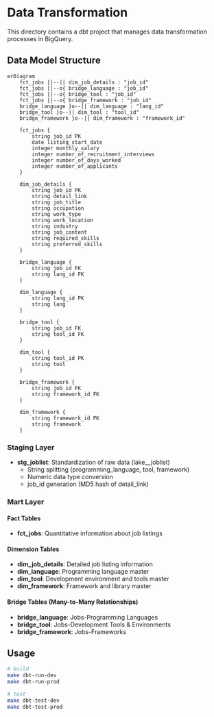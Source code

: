 # Data Transformation

This directory contains a dbt project that manages data transformation processes in BigQuery.

## Data Model Structure

```mermaid
erDiagram
    fct_jobs ||--|| dim_job_details : "job_id"
    fct_jobs ||--o{ bridge_language : "job_id"
    fct_jobs ||--o{ bridge_tool : "job_id"
    fct_jobs ||--o{ bridge_framework : "job_id"
    bridge_language }o--|| dim_language : "lang_id"
    bridge_tool }o--|| dim_tool : "tool_id"
    bridge_framework }o--|| dim_framework : "framework_id"

    fct_jobs {
        string job_id PK
        date listing_start_date
        integer monthly_salary
        integer number_of_recruitment_interviews
        integer number_of_days_worked
        integer number_of_applicants
    }

    dim_job_details {
        string job_id PK
        string detail_link
        string job_title
        string occupation
        string work_type
        string work_location
        string industry
        string job_content
        string required_skills
        string preferred_skills
    }

    bridge_language {
        string job_id FK
        string lang_id FK
    }

    dim_language {
        string lang_id PK
        string lang
    }

    bridge_tool {
        string job_id FK
        string tool_id FK
    }

    dim_tool {
        string tool_id PK
        string tool
    }

    bridge_framework {
        string job_id FK
        string framework_id FK
    }

    dim_framework {
        string framework_id PK
        string framework
    }
```

### Staging Layer
- **stg_joblist**: Standardization of raw data (lake__joblist)
  - String splitting (programming_language, tool, framework)
  - Numeric data type conversion
  - job_id generation (MD5 hash of detail_link)

### Mart Layer
#### Fact Tables
- **fct_jobs**: Quantitative information about job listings

#### Dimension Tables
- **dim_job_details**: Detailed job listing information
- **dim_language**: Programming language master
- **dim_tool**: Development environment and tools master
- **dim_framework**: Framework and library master

#### Bridge Tables (Many-to-Many Relationships)
- **bridge_language**: Jobs-Programming Languages
- **bridge_tool**: Jobs-Development Tools & Environments  
- **bridge_framework**: Jobs-Frameworks

## Usage

```bash
# build
make dbt-run-dev
make dbt-run-prod

# test
make dbt-test-dev
make dbt-test-prod
```
